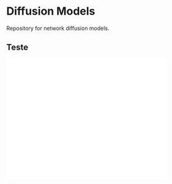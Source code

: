 # Diffusion Models
Repository for network diffusion models.

## Teste

<iframe width="420" height="315" src="output.mp4" frameborder="0" allowfullscreen></iframe>
